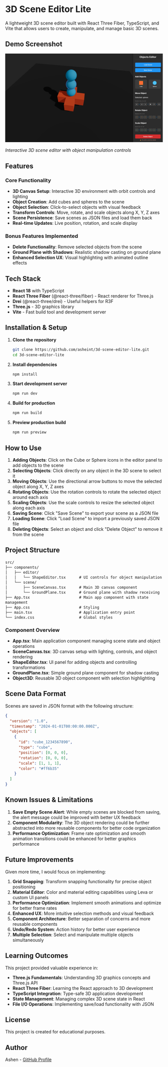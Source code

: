 # 3D Scene Editor Lite

A lightweight 3D scene editor built with React Three Fiber, TypeScript, and Vite that allows users to create, manipulate, and manage basic 3D scenes.

## Demo Screenshot

![3D Scene Editor Demo](./public/demo-ss.png)

_Interactive 3D scene editor with object manipulation controls_

## Features

### Core Functionality

- **3D Canvas Setup**: Interactive 3D environment with orbit controls and lighting
- **Object Creation**: Add cubes and spheres to the scene
- **Object Selection**: Click-to-select objects with visual feedback
- **Transform Controls**: Move, rotate, and scale objects along X, Y, Z axes
- **Scene Persistence**: Save scenes as JSON files and load them back
- **Real-time Updates**: Live position, rotation, and scale display

### Bonus Features Implemented

- **Delete Functionality**: Remove selected objects from the scene
- **Ground Plane with Shadows**: Realistic shadow casting on ground plane
- **Enhanced Selection UX**: Visual highlighting with animated outline effects

## Tech Stack

- **React 18** with TypeScript
- **React Three Fiber** (@react-three/fiber) - React renderer for Three.js
- **Drei** (@react-three/drei) - Useful helpers for R3F
- **Three.js** - 3D graphics library
- **Vite** - Fast build tool and development server

## Installation & Setup

1. **Clone the repository**

   ```bash
   git clone https://github.com/asheint/3d-scene-editor-lite.git
   cd 3d-scene-editor-lite
   ```

2. **Install dependencies**

   ```bash
   npm install
   ```

3. **Start development server**

   ```bash
   npm run dev
   ```

4. **Build for production**

   ```bash
   npm run build
   ```

5. **Preview production build**
   ```bash
   npm run preview
   ```

## How to Use

1. **Adding Objects**: Click on the Cube or Sphere icons in the editor panel to add objects to the scene
2. **Selecting Objects**: Click directly on any object in the 3D scene to select it
3. **Moving Objects**: Use the directional arrow buttons to move the selected object along X, Y, Z axes
4. **Rotating Objects**: Use the rotation controls to rotate the selected object around each axis
5. **Scaling Objects**: Use the scale controls to resize the selected object along each axis
6. **Saving Scene**: Click "Save Scene" to export your scene as a JSON file
7. **Loading Scene**: Click "Load Scene" to import a previously saved JSON file
8. **Deleting Objects**: Select an object and click "Delete Object" to remove it from the scene

## Project Structure

```
src/
├── components/
│   ├── editor/
│   │   └── ShapeEditor.tsx      # UI controls for object manipulation
│   └── scene/
│       ├── SceneCanvas.tsx      # Main 3D canvas component
│       └── GroundPlane.tsx      # Ground plane with shadow receiving
├── App.tsx                      # Main app component with state management
├── App.css                      # Styling
├── main.tsx                     # Application entry point
└── index.css                    # Global styles
```

### Component Overview

- **App.tsx**: Main application component managing scene state and object operations
- **SceneCanvas.tsx**: 3D canvas setup with lighting, controls, and object rendering
- **ShapeEditor.tsx**: UI panel for adding objects and controlling transformations
- **GroundPlane.tsx**: Simple ground plane component for shadow casting
- **Object3D**: Reusable 3D object component with selection highlighting

## Scene Data Format

Scenes are saved in JSON format with the following structure:

```json
{
  "version": "1.0",
  "timestamp": "2024-01-01T00:00:00.000Z",
  "objects": [
    {
      "id": "cube_1234567890",
      "type": "cube",
      "position": [0, 0, 0],
      "rotation": [0, 0, 0],
      "scale": [1, 1, 1],
      "color": "#ff6b35"
    }
  ]
}
```

## Known Issues & Limitations

1. **Save Empty Scene Alert**: While empty scenes are blocked from saving, the alert message could be improved with better UX feedback
2. **Component Modularity**: The 3D object rendering could be further abstracted into more reusable components for better code organization
3. **Performance Optimization**: Frame rate optimization and smooth animation transitions could be enhanced for better graphics performance

## Future Improvements

Given more time, I would focus on implementing:

1. **Grid Snapping**: Transform snapping functionality for precise object positioning
2. **Material Editor**: Color and material editing capabilities using Leva or custom UI panels
3. **Performance Optimization**: Implement smooth animations and optimize for better frame rates
4. **Enhanced UX**: More intuitive selection methods and visual feedback
5. **Component Architecture**: Better separation of concerns and more reusable components
6. **Undo/Redo System**: Action history for better user experience
7. **Multiple Selection**: Select and manipulate multiple objects simultaneously

## Learning Outcomes

This project provided valuable experience in:

- **Three.js Fundamentals**: Understanding 3D graphics concepts and Three.js API
- **React Three Fiber**: Learning the React approach to 3D development
- **TypeScript Integration**: Type-safe 3D application development
- **State Management**: Managing complex 3D scene state in React
- **File I/O Operations**: Implementing save/load functionality with JSON

## License

This project is created for educational purposes.

## Author

Ashen - [GitHub Profile](https://github.com/asheint)
